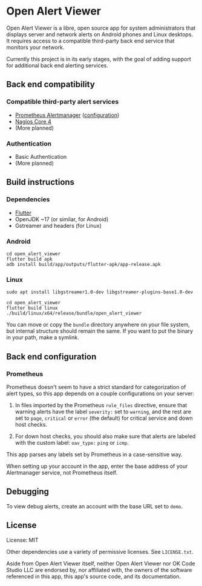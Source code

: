 # Open Alert Viewer

Open Alert Viewer is a libre, open source app for system administrators that
displays server and network alerts on Android phones and Linux desktops. It
requires access to a compatible third-party back end service that monitors your
network.

Currently this project is in its early stages, with the goal of adding
support for additional back end alerting services.

## Back end compatibility

### Compatible third-party alert services

* [Prometheus Alertmanager](https://prometheus.io/docs/alerting/latest/alertmanager/)
  ([configuration](#prometheus))
* [Nagios Core 4](https://www.nagios.org/projects/nagios-core/)
* (More planned)

### Authentication

* Basic Authentication
* (More planned)

## Build instructions

### Dependencies

* [Flutter](https://docs.flutter.dev/get-started/install)
* OpenJDK ~17 (or similar, for Android)
* Gstreamer and headers (for Linux)

### Android

```
cd open_alert_viewer
flutter build apk
adb install build/app/outputs/flutter-apk/app-release.apk
```

### Linux

```
sudo apt install libgstreamer1.0-dev libgstreamer-plugins-base1.0-dev

cd open_alert_viewer
flutter build linux
./build/linux/x64/release/bundle/open_alert_viewer
```

You can move or copy the `bundle` directory anywhere on your file system, but
internal structure should remain the same. If you want to put the binary in
your path, make a symlink.

## Back end configuration

### Prometheus

Prometheus doesn't seem to have a strict standard for categorization of alert
types, so this app depends on a couple configurations on your server:

1. In files imported by the Prometheus `rule_files` directive, ensure that
   warning alerts have the label `severity:` set to `warning`, and the rest are
   set to `page`, `critical` or `error` (the default) for critical service and
   down host checks.

1. For down host checks, you should also make sure that alerts are labeled with
   the custom label: `oav_type:` `ping` or `icmp`.

This app parses any labels set by Prometheus in a case-sensitive way.

When setting up your account in the app, enter the base address of your
Alertmanager service, not Prometheus itself.

## Debugging

To view debug alerts, create an account with the base URL set to `demo`.

## License

License: MIT

Other dependencies use a variety of permissive licenses. See `LICENSE.txt`.

Aside from Open Alert Viewer itself, neither Open Alert Viewer nor OK Code
Studio LLC are endorsed by, nor affiliated with, the owners of the software
referenced in this app, this app's source code, and its documentation.

